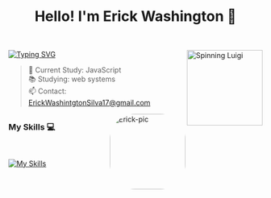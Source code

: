 # <h1 align="center">Hello! I'm Erick Washington 💚</h1>
<br>

  [![Typing SVG](https://readme-typing-svg.demolab.com/?lines=Turn_Coffee_into_Code;Cat_is_Life)](https://git.io/typing-svg)
  <img align="right" alt="Spinning Luigi" height="150" src="https://media.tenor.com/fzl1j4NuPIwAAAAi/spinning-luigi.gif"> 
> 🌱 Current Study: JavaScript <br>
> 📚 Studying: web systems <br>
> 📫 Contact: ErickWashintgtonSilva17@gmail.com
<div>
<img align="right" alt="Erick-pic" height="150" style="border-radius:50px;" src="https://yt3.ggpht.com/fKv9jFSFQAg6YYMiPlITnKHT_jq36QW_qafj8k8Dxir2cQZCbY9Hv94KtgczKL6pVv3MGqKaLKa4=s600-c-fcrop64=1,00000000ffffffff-nd-v1-rwa">
</div>
  
##

 ### My Skills 💻
<br>

[![My Skills](https://skillicons.dev/icons?i=js,python,html,css,markdown,godot,linux,vscode)](https://skillicons.dev)


##

 

